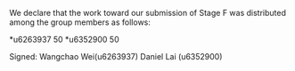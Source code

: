 We declare that the work toward our submission of Stage F was distributed among the group members as follows:

*u6263937 50
*u6352900 50

Signed: Wangchao Wei(u6263937) Daniel Lai (u6352900)

